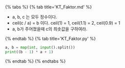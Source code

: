 {% tabs %}
{% tab title='KT_Faktor.md' %}

* a, b, c 는 모두 정수이다.
* ceil(c / a) = b 이다. ceil(1) = 1, ceil(1.1) = 2, ceil(0.9) = 1
* a, b가 주어졌을때 c의 최솟값을 구하여라.

{% endtab %}
{% tab title='KT_Faktor.py' %}

```py
a, b = map(int, input().split())
print((b - 1) * a + 1)
```

{% endtab %}
{% endtabs %}